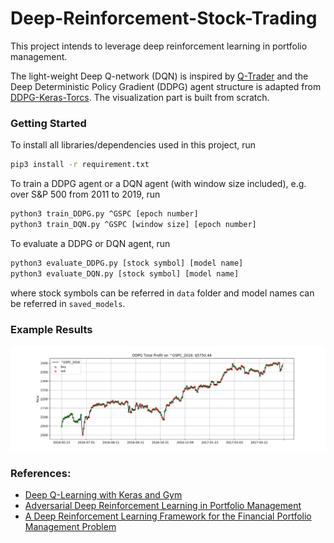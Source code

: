 # Deep-Reinforcement-Stock-Trading

This project intends to leverage deep reinforcement learning in portfolio management.

The light-weight Deep Q-network (DQN) is inspired by [Q-Trader](https://github.com/edwardhdlu/q-trader) and the Deep Deterministic Policy Gradient (DDPG) agent structure is adapted from [DDPG-Keras-Torcs](https://github.com/yanpanlau/DDPG-Keras-Torcs). The visualization part is built from scratch.

### Getting Started
To install all libraries/dependencies used in this project, run
```bash
pip3 install -r requirement.txt
```

To train a DDPG agent or a DQN agent (with window size included), e.g. over S&P 500 from 2011 to 2019, run
```bash
python3 train_DDPG.py ^GSPC [epoch number]
python3 train_DQN.py ^GSPC [window size] [epoch number]
```

To evaluate a DDPG or DQN agent, run
```bash
python3 evaluate_DDPG.py [stock symbol] [model name]
python3 evaluate_DQN.py [stock symbol] [model name]
```

where stock symbols can be referred in `data` folder and model names can be referred in `saved_models`.

### Example Results
![alt_text](./visualizations/DDPG_^GSPC_2016.png)

### References:
- [Deep Q-Learning with Keras and Gym](https://keon.io/deep-q-learning/)
- [Adversarial Deep Reinforcement Learning in Portfolio Management](https://arxiv.org/abs/1808.09940)
- [A Deep Reinforcement Learning Framework for the Financial Portfolio Management Problem](https://arxiv.org/abs/1706.10059)
